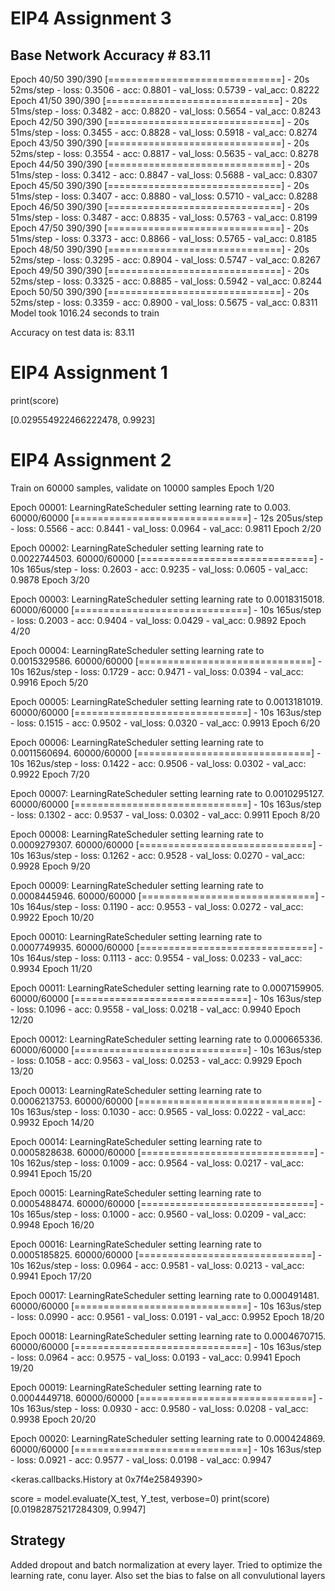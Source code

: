 # EIP4 Assignment 3
## Base Network Accuracy # 83.11

Epoch 40/50
390/390 [==============================] - 20s 52ms/step - loss: 0.3506 - acc: 0.8801 - val_loss: 0.5739 - val_acc: 0.8222
Epoch 41/50
390/390 [==============================] - 20s 51ms/step - loss: 0.3482 - acc: 0.8820 - val_loss: 0.5654 - val_acc: 0.8243
Epoch 42/50
390/390 [==============================] - 20s 51ms/step - loss: 0.3455 - acc: 0.8828 - val_loss: 0.5918 - val_acc: 0.8274
Epoch 43/50
390/390 [==============================] - 20s 52ms/step - loss: 0.3554 - acc: 0.8817 - val_loss: 0.5635 - val_acc: 0.8278
Epoch 44/50
390/390 [==============================] - 20s 51ms/step - loss: 0.3412 - acc: 0.8847 - val_loss: 0.5688 - val_acc: 0.8307
Epoch 45/50
390/390 [==============================] - 20s 51ms/step - loss: 0.3407 - acc: 0.8880 - val_loss: 0.5710 - val_acc: 0.8288
Epoch 46/50
390/390 [==============================] - 20s 51ms/step - loss: 0.3487 - acc: 0.8835 - val_loss: 0.5763 - val_acc: 0.8199
Epoch 47/50
390/390 [==============================] - 20s 51ms/step - loss: 0.3373 - acc: 0.8866 - val_loss: 0.5765 - val_acc: 0.8185
Epoch 48/50
390/390 [==============================] - 20s 52ms/step - loss: 0.3295 - acc: 0.8904 - val_loss: 0.5747 - val_acc: 0.8267
Epoch 49/50
390/390 [==============================] - 20s 52ms/step - loss: 0.3325 - acc: 0.8885 - val_loss: 0.5942 - val_acc: 0.8244
Epoch 50/50
390/390 [==============================] - 20s 52ms/step - loss: 0.3359 - acc: 0.8900 - val_loss: 0.5675 - val_acc: 0.8311
Model took 1016.24 seconds to train

Accuracy on test data is: 83.11


# EIP4 Assignment 1
print(score)

[0.029554922466222478, 0.9923]

# EIP4 Assignment 2
Train on 60000 samples, validate on 10000 samples
Epoch 1/20

Epoch 00001: LearningRateScheduler setting learning rate to 0.003.
60000/60000 [==============================] - 12s 205us/step - loss: 0.5566 - acc: 0.8441 - val_loss: 0.0964 - val_acc: 0.9811
Epoch 2/20

Epoch 00002: LearningRateScheduler setting learning rate to 0.0022744503.
60000/60000 [==============================] - 10s 165us/step - loss: 0.2603 - acc: 0.9235 - val_loss: 0.0605 - val_acc: 0.9878
Epoch 3/20

Epoch 00003: LearningRateScheduler setting learning rate to 0.0018315018.
60000/60000 [==============================] - 10s 165us/step - loss: 0.2003 - acc: 0.9404 - val_loss: 0.0429 - val_acc: 0.9892
Epoch 4/20

Epoch 00004: LearningRateScheduler setting learning rate to 0.0015329586.
60000/60000 [==============================] - 10s 162us/step - loss: 0.1729 - acc: 0.9471 - val_loss: 0.0394 - val_acc: 0.9916
Epoch 5/20

Epoch 00005: LearningRateScheduler setting learning rate to 0.0013181019.
60000/60000 [==============================] - 10s 163us/step - loss: 0.1515 - acc: 0.9502 - val_loss: 0.0320 - val_acc: 0.9913
Epoch 6/20

Epoch 00006: LearningRateScheduler setting learning rate to 0.0011560694.
60000/60000 [==============================] - 10s 162us/step - loss: 0.1422 - acc: 0.9506 - val_loss: 0.0302 - val_acc: 0.9922
Epoch 7/20

Epoch 00007: LearningRateScheduler setting learning rate to 0.0010295127.
60000/60000 [==============================] - 10s 163us/step - loss: 0.1302 - acc: 0.9537 - val_loss: 0.0302 - val_acc: 0.9911
Epoch 8/20

Epoch 00008: LearningRateScheduler setting learning rate to 0.0009279307.
60000/60000 [==============================] - 10s 163us/step - loss: 0.1262 - acc: 0.9528 - val_loss: 0.0270 - val_acc: 0.9928
Epoch 9/20

Epoch 00009: LearningRateScheduler setting learning rate to 0.0008445946.
60000/60000 [==============================] - 10s 164us/step - loss: 0.1190 - acc: 0.9553 - val_loss: 0.0272 - val_acc: 0.9922
Epoch 10/20

Epoch 00010: LearningRateScheduler setting learning rate to 0.0007749935.
60000/60000 [==============================] - 10s 164us/step - loss: 0.1113 - acc: 0.9554 - val_loss: 0.0233 - val_acc: 0.9934
Epoch 11/20

Epoch 00011: LearningRateScheduler setting learning rate to 0.0007159905.
60000/60000 [==============================] - 10s 163us/step - loss: 0.1096 - acc: 0.9558 - val_loss: 0.0218 - val_acc: 0.9940
Epoch 12/20

Epoch 00012: LearningRateScheduler setting learning rate to 0.000665336.
60000/60000 [==============================] - 10s 163us/step - loss: 0.1058 - acc: 0.9563 - val_loss: 0.0253 - val_acc: 0.9929
Epoch 13/20

Epoch 00013: LearningRateScheduler setting learning rate to 0.0006213753.
60000/60000 [==============================] - 10s 163us/step - loss: 0.1030 - acc: 0.9565 - val_loss: 0.0222 - val_acc: 0.9932
Epoch 14/20

Epoch 00014: LearningRateScheduler setting learning rate to 0.0005828638.
60000/60000 [==============================] - 10s 162us/step - loss: 0.1009 - acc: 0.9564 - val_loss: 0.0217 - val_acc: 0.9941
Epoch 15/20

Epoch 00015: LearningRateScheduler setting learning rate to 0.0005488474.
60000/60000 [==============================] - 10s 165us/step - loss: 0.1000 - acc: 0.9560 - val_loss: 0.0209 - val_acc: 0.9948
Epoch 16/20

Epoch 00016: LearningRateScheduler setting learning rate to 0.0005185825.
60000/60000 [==============================] - 10s 162us/step - loss: 0.0964 - acc: 0.9581 - val_loss: 0.0213 - val_acc: 0.9941
Epoch 17/20

Epoch 00017: LearningRateScheduler setting learning rate to 0.000491481.
60000/60000 [==============================] - 10s 163us/step - loss: 0.0990 - acc: 0.9561 - val_loss: 0.0191 - val_acc: 0.9952
Epoch 18/20

Epoch 00018: LearningRateScheduler setting learning rate to 0.0004670715.
60000/60000 [==============================] - 10s 163us/step - loss: 0.0964 - acc: 0.9575 - val_loss: 0.0193 - val_acc: 0.9941
Epoch 19/20

Epoch 00019: LearningRateScheduler setting learning rate to 0.0004449718.
60000/60000 [==============================] - 10s 163us/step - loss: 0.0930 - acc: 0.9580 - val_loss: 0.0208 - val_acc: 0.9938
Epoch 20/20

Epoch 00020: LearningRateScheduler setting learning rate to 0.000424869.
60000/60000 [==============================] - 10s 163us/step - loss: 0.0921 - acc: 0.9577 - val_loss: 0.0198 - val_acc: 0.9947

<keras.callbacks.History at 0x7f4e25849390>

score = model.evaluate(X_test, Y_test, verbose=0)
print(score)
[0.01982875217284309, 0.9947]


## Strategy
Added dropout and batch normalization at every layer. Tried to optimize the learning rate, conu layer. Also set the bias to false on all convulutional layers

